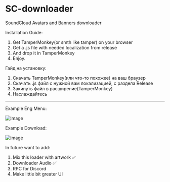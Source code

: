 # SC-downloader
SoundCloud Avatars and Banners downloader


Installation Guide:

1. Get TamperMonkey(or smth like tamper) on your browser
2. Get a .js file with needed localization from release
3. And drop it in TamperMonkey
4. Enjoy.

Гайд на установку:

1. Скачать TamperMonkey(или что-то похожее) на ваш браузер
2. Скачать .js файл с нужной вам локализацией, с раздела Release
3. Закинуть файл в расширение(TamperMonkey)
4. Наслаждайтесь

--------------------

Example Eng Menu:

![image](https://github.com/user-attachments/assets/74df3599-98cb-4170-8a97-6aba9e06deee)

Example Download:

![image](https://github.com/user-attachments/assets/91f949b4-30b0-446e-b710-55e8263125ae)


In future want to add:

1. Mix this loader with artwork ✅
2. Downloader Audio ✅
3. RPC for Discord
4. Make little bit greater UI
